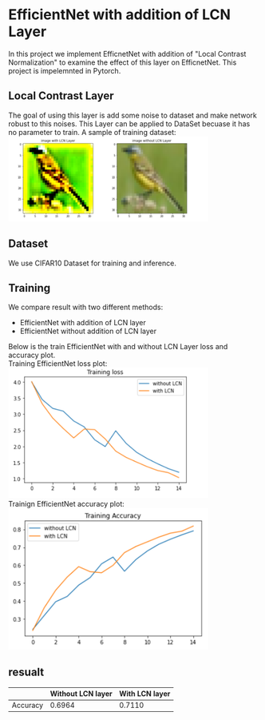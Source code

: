 # EfficientNet with addition of LCN Layer
 In this project we implement EfficnetNet with addition of "Local Contrast Normalization" to examine the effect of this layer on EfficnetNet.
 This project is impelemnted in Pytorch.

 
 ## Local Contrast Layer
  The goal of using this layer is add some noise to dataset and make network robust to this noises.
  This Layer can be applied to DataSet becuase it has no parameter to train.
  A sample of training dataset:<br/>
  <img src="imgs/sample.PNG" data-canonical-src="img/sample.PNG" width="400" />

 
 ## Dataset
 We use CIFAR10 Dataset for training and inference.
 
 ## Training
 We compare result with two different methods:
 - EfficientNet with addition of LCN layer
 - EfficientNet without addition of LCN layer<br/>
 
Below is the train EfficientNet with and without LCN Layer loss and accuracy plot.<br/>
Training EfficientNet loss plot:<br/>
<img src="imgs/loss-training.PNG" data-canonical-src="img/loss-training.PNG" width="400" /><br/>
Trainign EfficientNet accuracy plot:<br/>
<img src="imgs/acc-trainig.PNG" data-canonical-src="img/acc-trainig.PNG" width="400" />
 

 
 ## resualt
 
 |        | Without LCN layer | With LCN layer  |
 |-----   |-------------------|-----------------|
 |Accuracy|      0.6964       |     0.7110      |
 

 
